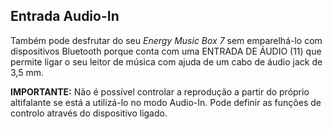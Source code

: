 ## Entrada Audio-In

Também pode desfrutar do seu *Energy Music Box 7* sem emparelhá-lo com dispositivos Bluetooth porque conta com uma ENTRADA DE ÁUDIO (11) que permite ligar o seu leitor de música com ajuda de um cabo de áudio jack de 3,5 mm.

**IMPORTANTE:** Não é possível controlar a reprodução a partir do próprio altifalante se está a utilizá-lo no modo Audio-In. Pode definir as funções de controlo através do dispositivo ligado.

